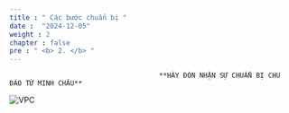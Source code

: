 ```yaml
---
title : " Các bước chuẩn bị "
date :  "2024-12-05" 
weight : 2 
chapter : false
pre : " <b> 2. </b> "
---
```


                                         **HÃY ĐÓN NHẬN SỰ CHUẨN BỊ CHU ĐÁO TỪ MINH CHÂU**
          

![VPC](/images/HIHI.png)          